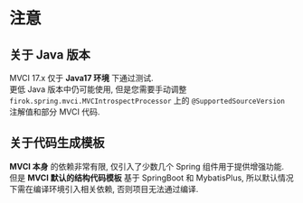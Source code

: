 # 注意

## 关于 Java 版本

MVCI 17.x 仅于 **Java17 环境** 下通过测试.  
更低 Java 版本中仍可能使用, 但是您需要手动调整 `firok.spring.mvci.MVCIntrospectProcessor` 上的 `@SupportedSourceVersion` 注解值和部分 MVCI 代码.

## 关于代码生成模板

**MVCI 本身** 的依赖非常有限,
仅引入了少数几个 Spring 组件用于提供增强功能.  
但是 **MVCI 默认的结构代码模板** 基于 SpringBoot 和 MybatisPlus,
所以默认情况下需在编译环境引入相关依赖, 否则项目无法通过编译.
